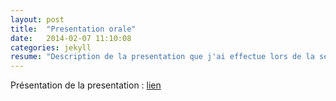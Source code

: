 ```yaml
---
layout: post
title:  "Presentation orale"
date:   2014-02-07 11:10:08
categories: jekyll
resume: "Description de la presentation que j'ai effectue lors de la seance de cours du 07 Fevrier 2014."
---
```


Présentation de la presentation : [lien][presentation]

[presentation]: {{site.baseurl}}/presentation/presentation.html